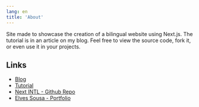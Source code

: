 ```yaml
---
lang: en
title: 'About'
---
```


Site made to showcase the creation of a bilingual website using Next.js. The tutorial is in an article on my blog. Feel free to view the source code, fork it, or even use it in your projects.

## Links

- [Blog](https://blog.elvessousa.com.br)
- [Tutorial](https://blog.elvessousa.com.br/en/post/next-intl/)
- [Next INTL - Github Repo](https://github.com/elvessousa/next-intl)
- [Elves Sousa - Portfolio](https://elvessousa.com.br)

